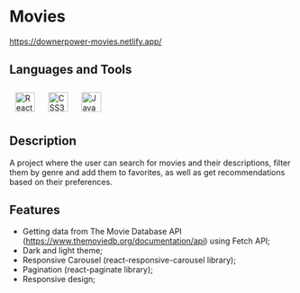 # Movies
https://downerpower-movies.netlify.app/

## Languages and Tools  
<div> 
<a href="https://reactjs.org/" target="_blank"><img style="margin: 10px" src="https://profilinator.rishav.dev/skills-assets/react-original-wordmark.svg" alt="React" height="35" /></a> 
<a href="https://www.w3schools.com/css/" target="_blank"><img style="margin: 10px" src="https://profilinator.rishav.dev/skills-assets/css3-original-wordmark.svg" alt="CSS3" height="35" /></a>  
<a href="https://www.javascript.com/" target="_blank"><img style="margin: 10px" src="https://profilinator.rishav.dev/skills-assets/javascript-original.svg" alt="JavaScript" height="35" /></a>
</div>

## Description
A project where the user can search for movies and their descriptions, filter them by genre and add them to favorites, as well as get recommendations based on their preferences.

## Features
- Getting data from The Movie Database API (https://www.themoviedb.org/documentation/api) using Fetch API;
- Dark and light theme;
- Responsive Carousel (react-responsive-carousel library);
- Pagination (react-paginate library);
- Responsive design;
